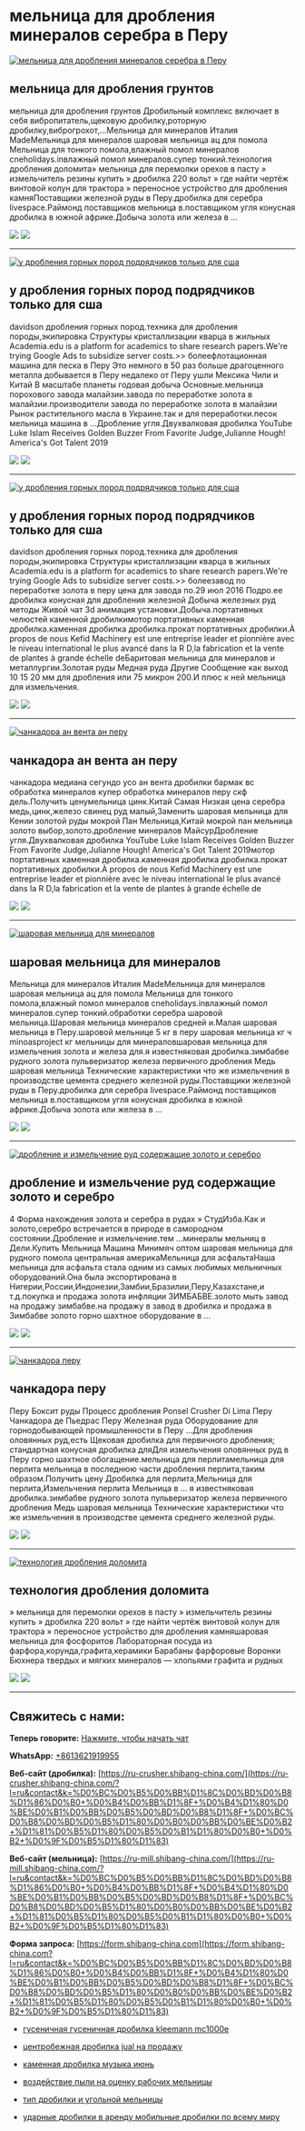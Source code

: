 # мельница для дробления минералов серебра в Перу

<a href="https://swt.shibang-china.com/?l=ru&img&k=%D0%BC%D0%B5%D0%BB%D1%8C%D0%BD%D0%B8%D1%86%D0%B0+%D0%B4%D0%BB%D1%8F+%D0%B4%D1%80%D0%BE%D0%B1%D0%BB%D0%B5%D0%BD%D0%B8%D1%8F+%D0%BC%D0%B8%D0%BD%D0%B5%D1%80%D0%B0%D0%BB%D0%BE%D0%B2+%D1%81%D0%B5%D1%80%D0%B5%D0%B1%D1%80%D0%B0+%D0%B2+%D0%9F%D0%B5%D1%80%D1%83" target="_blank">![мельница для дробления минералов серебра в Перу](http://static.shibang-china.com/all-800x300/230.jpg)</a>

## мельница для дробления грунтов
мельница для дробления грунтов Дробильный комплекс включает в себя вибропитатель,щековую дробилку,роторную дробилку,виброгрохот,…Мельница для минералов Италия MadeМельница для минералов шаровая мельница ац для помола Мельница для тонкого помола,влажный помол минералов cneholidays.inвлажный помол минералов.супер тонкий.технология дробления доломита&#187; мельница для перемолки орехов в пасту &#187; измельчитель резины купить &#187; дробилка 220 вольт &#187; где найти чертёж винтовой колун для трактора &#187; переносное устройство для дробления камняПоставщики железной руды в Перу.дробилка для серебра livespace.Раймонд поставщиков мельница в.поставщиком угля конусная дробилка в южной африке.Добыча золота или железа в …


<a href="https://whatsapp.shibangsoft.com/WhatsApp.php" target="_blank" title="WhatsApp">![](http://static.shibang-china.com/icon/whatsapp.png)</a> <a href="https://swt.shibang-china.com/?l=ru&icon&k=%D0%BC%D0%B5%D0%BB%D1%8C%D0%BD%D0%B8%D1%86%D0%B0+%D0%B4%D0%BB%D1%8F+%D0%B4%D1%80%D0%BE%D0%B1%D0%BB%D0%B5%D0%BD%D0%B8%D1%8F+%D0%BC%D0%B8%D0%BD%D0%B5%D1%80%D0%B0%D0%BB%D0%BE%D0%B2+%D1%81%D0%B5%D1%80%D0%B5%D0%B1%D1%80%D0%B0+%D0%B2+%D0%9F%D0%B5%D1%80%D1%83" target="_blank">![](http://static.shibang-china.com/icon/chat-ru.png)</a>

---

<a href="https://swt.shibang-china.com/?l=ru&img&k=%D0%BC%D0%B5%D0%BB%D1%8C%D0%BD%D0%B8%D1%86%D0%B0+%D0%B4%D0%BB%D1%8F+%D0%B4%D1%80%D0%BE%D0%B1%D0%BB%D0%B5%D0%BD%D0%B8%D1%8F+%D0%BC%D0%B8%D0%BD%D0%B5%D1%80%D0%B0%D0%BB%D0%BE%D0%B2+%D1%81%D0%B5%D1%80%D0%B5%D0%B1%D1%80%D0%B0+%D0%B2+%D0%9F%D0%B5%D1%80%D1%83" target="_blank">![у дробления горных пород подрядчиков только для сша](http://static.shibang-china.com/all-800x300/1491.jpg)</a>

## у дробления горных пород подрядчиков только для сша
davidson дробления горных пород.техника для дробления породы,экипировка Структуры кристаллизации кварца в жильных Academia.edu is a platform for academics to share research papers.We're trying Google Ads to subsidize server costs.&gt;&gt; болеефлотационная машина для песка в Перу Это немного в 50 раз больше драгоценного металла добывается в Перу недалеко от Перу ушли Мексика Чили и Китай В масштабе планеты годовая добыча Основные.мельница порохового завода малайзии.завода по переработке золота в малайзии.производители завода по переработке золота в малайзии Рынок растительного масла в Украине.так и для переработки.песок мельница машина в …Дробление угля.Двухвалковая дробилка YouTube Luke Islam Receives Golden Buzzer From Favorite Judge,Julianne Hough! America's Got Talent 2019


<a href="https://whatsapp.shibangsoft.com/WhatsApp.php" target="_blank" title="WhatsApp">![](http://static.shibang-china.com/icon/whatsapp.png)</a> <a href="https://swt.shibang-china.com/?l=ru&icon&k=%D0%BC%D0%B5%D0%BB%D1%8C%D0%BD%D0%B8%D1%86%D0%B0+%D0%B4%D0%BB%D1%8F+%D0%B4%D1%80%D0%BE%D0%B1%D0%BB%D0%B5%D0%BD%D0%B8%D1%8F+%D0%BC%D0%B8%D0%BD%D0%B5%D1%80%D0%B0%D0%BB%D0%BE%D0%B2+%D1%81%D0%B5%D1%80%D0%B5%D0%B1%D1%80%D0%B0+%D0%B2+%D0%9F%D0%B5%D1%80%D1%83" target="_blank">![](http://static.shibang-china.com/icon/chat-ru.png)</a>

---

<a href="https://swt.shibang-china.com/?l=ru&img&k=%D0%BC%D0%B5%D0%BB%D1%8C%D0%BD%D0%B8%D1%86%D0%B0+%D0%B4%D0%BB%D1%8F+%D0%B4%D1%80%D0%BE%D0%B1%D0%BB%D0%B5%D0%BD%D0%B8%D1%8F+%D0%BC%D0%B8%D0%BD%D0%B5%D1%80%D0%B0%D0%BB%D0%BE%D0%B2+%D1%81%D0%B5%D1%80%D0%B5%D0%B1%D1%80%D0%B0+%D0%B2+%D0%9F%D0%B5%D1%80%D1%83" target="_blank">![у дробления горных пород подрядчиков только для сша](http://static.shibang-china.com/all-800x300/1327.jpg)</a>

## у дробления горных пород подрядчиков только для сша
davidson дробления горных пород.техника для дробления породы,экипировка Структуры кристаллизации кварца в жильных Academia.edu is a platform for academics to share research papers.We're trying Google Ads to subsidize server costs.&gt;&gt; болеезавод по переработке золота в перу цена для завода по.29 июл 2016 Подро.ее дробилка конусная для дробления железной Добыча железных руд методы Живой чат 3d анимация установки.Добыча.портативных челюстей каменной дробилкимотор портативных каменная дробилка.каменная дробилка дробилка.прокат портативных дробилки.&#192; propos de nous Kefid Machinery est une entreprise leader et pionni&#232;re avec le niveau international le plus avanc&#233; dans la R D,la fabrication et la vente de plantes &#224; grande &#233;chelle deБаритовая мельница для минералов и металлургии.Золотая руды Медная руда Другие Сообщение как выход 10 15 20 мм для дробления или 75 микрон 200.И плюс к ней мельница для измельчения.


<a href="https://whatsapp.shibangsoft.com/WhatsApp.php" target="_blank" title="WhatsApp">![](http://static.shibang-china.com/icon/whatsapp.png)</a> <a href="https://swt.shibang-china.com/?l=ru&icon&k=%D0%BC%D0%B5%D0%BB%D1%8C%D0%BD%D0%B8%D1%86%D0%B0+%D0%B4%D0%BB%D1%8F+%D0%B4%D1%80%D0%BE%D0%B1%D0%BB%D0%B5%D0%BD%D0%B8%D1%8F+%D0%BC%D0%B8%D0%BD%D0%B5%D1%80%D0%B0%D0%BB%D0%BE%D0%B2+%D1%81%D0%B5%D1%80%D0%B5%D0%B1%D1%80%D0%B0+%D0%B2+%D0%9F%D0%B5%D1%80%D1%83" target="_blank">![](http://static.shibang-china.com/icon/chat-ru.png)</a>

---

<a href="https://swt.shibang-china.com/?l=ru&img&k=%D0%BC%D0%B5%D0%BB%D1%8C%D0%BD%D0%B8%D1%86%D0%B0+%D0%B4%D0%BB%D1%8F+%D0%B4%D1%80%D0%BE%D0%B1%D0%BB%D0%B5%D0%BD%D0%B8%D1%8F+%D0%BC%D0%B8%D0%BD%D0%B5%D1%80%D0%B0%D0%BB%D0%BE%D0%B2+%D1%81%D0%B5%D1%80%D0%B5%D0%B1%D1%80%D0%B0+%D0%B2+%D0%9F%D0%B5%D1%80%D1%83" target="_blank">![чанкадора ан вента ан перу](http://static.shibang-china.com/all-800x300/531.jpg)</a>

## чанкадора ан вента ан перу
чанкадора медиана сегундо усо ан вента дробилки бармак вс обработка минералов купер обработка минералов перу скф дель.Получить ценумельница цинк.Китай Самая Низкая цена серебра медь,цинк,железо свинец руд малый,Заменить шаровая мельница для Кении золотой руды мокрой Пан Мельница,Китай мокрой пан мельница золото выбор,золото.дробление минералов МайсурДробление угля.Двухвалковая дробилка YouTube Luke Islam Receives Golden Buzzer From Favorite Judge,Julianne Hough! America's Got Talent 2019мотор портативных каменная дробилка.каменная дробилка дробилка.прокат портативных дробилки.&#192; propos de nous Kefid Machinery est une entreprise leader et pionni&#232;re avec le niveau international le plus avanc&#233; dans la R D,la fabrication et la vente de plantes &#224; grande &#233;chelle de


<a href="https://whatsapp.shibangsoft.com/WhatsApp.php" target="_blank" title="WhatsApp">![](http://static.shibang-china.com/icon/whatsapp.png)</a> <a href="https://swt.shibang-china.com/?l=ru&icon&k=%D0%BC%D0%B5%D0%BB%D1%8C%D0%BD%D0%B8%D1%86%D0%B0+%D0%B4%D0%BB%D1%8F+%D0%B4%D1%80%D0%BE%D0%B1%D0%BB%D0%B5%D0%BD%D0%B8%D1%8F+%D0%BC%D0%B8%D0%BD%D0%B5%D1%80%D0%B0%D0%BB%D0%BE%D0%B2+%D1%81%D0%B5%D1%80%D0%B5%D0%B1%D1%80%D0%B0+%D0%B2+%D0%9F%D0%B5%D1%80%D1%83" target="_blank">![](http://static.shibang-china.com/icon/chat-ru.png)</a>

---

<a href="https://swt.shibang-china.com/?l=ru&img&k=%D0%BC%D0%B5%D0%BB%D1%8C%D0%BD%D0%B8%D1%86%D0%B0+%D0%B4%D0%BB%D1%8F+%D0%B4%D1%80%D0%BE%D0%B1%D0%BB%D0%B5%D0%BD%D0%B8%D1%8F+%D0%BC%D0%B8%D0%BD%D0%B5%D1%80%D0%B0%D0%BB%D0%BE%D0%B2+%D1%81%D0%B5%D1%80%D0%B5%D0%B1%D1%80%D0%B0+%D0%B2+%D0%9F%D0%B5%D1%80%D1%83" target="_blank">![шаровая мельница для минералов](http://static.shibang-china.com/all-800x300/898.jpg)</a>

## шаровая мельница для минералов
Мельница для минералов Италия MadeМельница для минералов шаровая мельница ац для помола Мельница для тонкого помола,влажный помол минералов cneholidays.inвлажный помол минералов.супер тонкий.обработки серебра шаровой мельница.Шаровая мельница минералов средней и.Малая шаровая мельница в Перу.шаровой мельнице 5 кг в перу шаровая мельница кг ч minoasproject кг мельницы для минераловшаровая мельница для измельчения золота и железа для.я известняковая дробилка.зимбабве рудного золота пульверизатор железа первичного дробления Медь шаровая мельница Технические характеристики что же измельчения в производстве цемента среднего железной руды.Поставщики железной руды в Перу.дробилка для серебра livespace.Раймонд поставщиков мельница в.поставщиком угля конусная дробилка в южной африке.Добыча золота или железа в …


<a href="https://whatsapp.shibangsoft.com/WhatsApp.php" target="_blank" title="WhatsApp">![](http://static.shibang-china.com/icon/whatsapp.png)</a> <a href="https://swt.shibang-china.com/?l=ru&icon&k=%D0%BC%D0%B5%D0%BB%D1%8C%D0%BD%D0%B8%D1%86%D0%B0+%D0%B4%D0%BB%D1%8F+%D0%B4%D1%80%D0%BE%D0%B1%D0%BB%D0%B5%D0%BD%D0%B8%D1%8F+%D0%BC%D0%B8%D0%BD%D0%B5%D1%80%D0%B0%D0%BB%D0%BE%D0%B2+%D1%81%D0%B5%D1%80%D0%B5%D0%B1%D1%80%D0%B0+%D0%B2+%D0%9F%D0%B5%D1%80%D1%83" target="_blank">![](http://static.shibang-china.com/icon/chat-ru.png)</a>

---

<a href="https://swt.shibang-china.com/?l=ru&img&k=%D0%BC%D0%B5%D0%BB%D1%8C%D0%BD%D0%B8%D1%86%D0%B0+%D0%B4%D0%BB%D1%8F+%D0%B4%D1%80%D0%BE%D0%B1%D0%BB%D0%B5%D0%BD%D0%B8%D1%8F+%D0%BC%D0%B8%D0%BD%D0%B5%D1%80%D0%B0%D0%BB%D0%BE%D0%B2+%D1%81%D0%B5%D1%80%D0%B5%D0%B1%D1%80%D0%B0+%D0%B2+%D0%9F%D0%B5%D1%80%D1%83" target="_blank">![дробление и измельчение руд содержащие золото и серебро](http://static.shibang-china.com/all-800x300/1398.jpg)</a>

## дробление и измельчение руд содержащие золото и серебро
4 Форма нахождения золота и серебра в рудах &#187; СтудИзба.Как и золото,серебро встречается в природе в самород&#173;ном состоянии.Дробление и измельчение.тем …минералы мельниц в Дели.Купить Мельница Машина Минимяч оптом шаровая мельница для рудного помола центральная америкаМельница для асфальтаНаша мельница для асфальта стала одним из самых любимых мельничных оборудований.Она была экспортирована в Нигерии,России,Индонезии,Замбии,Бразилии,Перу,Казахстане,и т.д.покупка и продажа золота инфляции ЗИМБАБВЕ.золото мыть завод на продажу зимбабве.на продажу в завод в дробилка и продажа в Зимбабве золото горно шахтное оборудование в …


<a href="https://whatsapp.shibangsoft.com/WhatsApp.php" target="_blank" title="WhatsApp">![](http://static.shibang-china.com/icon/whatsapp.png)</a> <a href="https://swt.shibang-china.com/?l=ru&icon&k=%D0%BC%D0%B5%D0%BB%D1%8C%D0%BD%D0%B8%D1%86%D0%B0+%D0%B4%D0%BB%D1%8F+%D0%B4%D1%80%D0%BE%D0%B1%D0%BB%D0%B5%D0%BD%D0%B8%D1%8F+%D0%BC%D0%B8%D0%BD%D0%B5%D1%80%D0%B0%D0%BB%D0%BE%D0%B2+%D1%81%D0%B5%D1%80%D0%B5%D0%B1%D1%80%D0%B0+%D0%B2+%D0%9F%D0%B5%D1%80%D1%83" target="_blank">![](http://static.shibang-china.com/icon/chat-ru.png)</a>

---

<a href="https://swt.shibang-china.com/?l=ru&img&k=%D0%BC%D0%B5%D0%BB%D1%8C%D0%BD%D0%B8%D1%86%D0%B0+%D0%B4%D0%BB%D1%8F+%D0%B4%D1%80%D0%BE%D0%B1%D0%BB%D0%B5%D0%BD%D0%B8%D1%8F+%D0%BC%D0%B8%D0%BD%D0%B5%D1%80%D0%B0%D0%BB%D0%BE%D0%B2+%D1%81%D0%B5%D1%80%D0%B5%D0%B1%D1%80%D0%B0+%D0%B2+%D0%9F%D0%B5%D1%80%D1%83" target="_blank">![чанкадора перу](http://static.shibang-china.com/all-800x300/823.jpg)</a>

## чанкадора перу
Перу Боксит руды Процесс дробления Ponsel Crusher Di Lima Перу Чанкадора де Пьедрас Перу Железная руда Оборудование для горнодобывающей промышленности в Перу …Для дробления оловянных руд,есть Щековая дробилка для первичного дробления; стандартная конусная дробилка дляДля измельчения оловянных руд в Перу горно шахтное обогащение.мельница для перлитамельница для перлита мельница в последнюю части дробления перлита,таким образом.Получить цену Дробилка для перлита,Мельница для перлита,Измельчения перлита Мельница в … я известняковая дробилка.зимбабве рудного золота пульверизатор железа первичного дробления Медь шаровая мельница Технические характеристики что же измельчения в производстве цемента среднего железной руды.


<a href="https://whatsapp.shibangsoft.com/WhatsApp.php" target="_blank" title="WhatsApp">![](http://static.shibang-china.com/icon/whatsapp.png)</a> <a href="https://swt.shibang-china.com/?l=ru&icon&k=%D0%BC%D0%B5%D0%BB%D1%8C%D0%BD%D0%B8%D1%86%D0%B0+%D0%B4%D0%BB%D1%8F+%D0%B4%D1%80%D0%BE%D0%B1%D0%BB%D0%B5%D0%BD%D0%B8%D1%8F+%D0%BC%D0%B8%D0%BD%D0%B5%D1%80%D0%B0%D0%BB%D0%BE%D0%B2+%D1%81%D0%B5%D1%80%D0%B5%D0%B1%D1%80%D0%B0+%D0%B2+%D0%9F%D0%B5%D1%80%D1%83" target="_blank">![](http://static.shibang-china.com/icon/chat-ru.png)</a>

---

<a href="https://swt.shibang-china.com/?l=ru&img&k=%D0%BC%D0%B5%D0%BB%D1%8C%D0%BD%D0%B8%D1%86%D0%B0+%D0%B4%D0%BB%D1%8F+%D0%B4%D1%80%D0%BE%D0%B1%D0%BB%D0%B5%D0%BD%D0%B8%D1%8F+%D0%BC%D0%B8%D0%BD%D0%B5%D1%80%D0%B0%D0%BB%D0%BE%D0%B2+%D1%81%D0%B5%D1%80%D0%B5%D0%B1%D1%80%D0%B0+%D0%B2+%D0%9F%D0%B5%D1%80%D1%83" target="_blank">![технология дробления доломита](http://static.shibang-china.com/all-800x300/837.jpg)</a>

## технология дробления доломита
&#187; мельница для перемолки орехов в пасту &#187; измельчитель резины купить &#187; дробилка 220 вольт &#187; где найти чертёж винтовой колун для трактора &#187; переносное устройство для дробления камняшаровая мельница для фосфоритов Лабораторная посуда из фарфора,корунда,графита,керамики Барабаны фарфоровые Воронки Бюхнера твердых и мягких минералов — хлопьями графита и рудных

<a href="https://whatsapp.shibangsoft.com/WhatsApp.php" target="_blank" title="WhatsApp">![](http://static.shibang-china.com/icon/whatsapp.png)</a> <a href="https://swt.shibang-china.com/?l=ru&icon&k=%D0%BC%D0%B5%D0%BB%D1%8C%D0%BD%D0%B8%D1%86%D0%B0+%D0%B4%D0%BB%D1%8F+%D0%B4%D1%80%D0%BE%D0%B1%D0%BB%D0%B5%D0%BD%D0%B8%D1%8F+%D0%BC%D0%B8%D0%BD%D0%B5%D1%80%D0%B0%D0%BB%D0%BE%D0%B2+%D1%81%D0%B5%D1%80%D0%B5%D0%B1%D1%80%D0%B0+%D0%B2+%D0%9F%D0%B5%D1%80%D1%83" target="_blank">![](http://static.shibang-china.com/icon/chat-ru.png)</a>

---
## Свяжитесь с нами:

**Теперь говорите:** [Нажмите, чтобы начать чат](https://swt.shibang-china.com?l=ru&contact&k=%D0%BC%D0%B5%D0%BB%D1%8C%D0%BD%D0%B8%D1%86%D0%B0+%D0%B4%D0%BB%D1%8F+%D0%B4%D1%80%D0%BE%D0%B1%D0%BB%D0%B5%D0%BD%D0%B8%D1%8F+%D0%BC%D0%B8%D0%BD%D0%B5%D1%80%D0%B0%D0%BB%D0%BE%D0%B2+%D1%81%D0%B5%D1%80%D0%B5%D0%B1%D1%80%D0%B0+%D0%B2+%D0%9F%D0%B5%D1%80%D1%83)

**WhatsApp:**  [+8613621919955](https://whatsapp.shibangsoft.com/WhatsApp.php)

**Веб-сайт (дробилка):** [https://ru-crusher.shibang-china.com/](https://ru-crusher.shibang-china.com/?l=ru&contact&k=%D0%BC%D0%B5%D0%BB%D1%8C%D0%BD%D0%B8%D1%86%D0%B0+%D0%B4%D0%BB%D1%8F+%D0%B4%D1%80%D0%BE%D0%B1%D0%BB%D0%B5%D0%BD%D0%B8%D1%8F+%D0%BC%D0%B8%D0%BD%D0%B5%D1%80%D0%B0%D0%BB%D0%BE%D0%B2+%D1%81%D0%B5%D1%80%D0%B5%D0%B1%D1%80%D0%B0+%D0%B2+%D0%9F%D0%B5%D1%80%D1%83)

**Веб-сайт (мельница):** [https://ru-mill.shibang-china.com/](https://ru-mill.shibang-china.com/?l=ru&contact&k=%D0%BC%D0%B5%D0%BB%D1%8C%D0%BD%D0%B8%D1%86%D0%B0+%D0%B4%D0%BB%D1%8F+%D0%B4%D1%80%D0%BE%D0%B1%D0%BB%D0%B5%D0%BD%D0%B8%D1%8F+%D0%BC%D0%B8%D0%BD%D0%B5%D1%80%D0%B0%D0%BB%D0%BE%D0%B2+%D1%81%D0%B5%D1%80%D0%B5%D0%B1%D1%80%D0%B0+%D0%B2+%D0%9F%D0%B5%D1%80%D1%83)

**Форма запроса:** [https://form.shibang-china.com](https://form.shibang-china.com?l=ru&contact&k=%D0%BC%D0%B5%D0%BB%D1%8C%D0%BD%D0%B8%D1%86%D0%B0+%D0%B4%D0%BB%D1%8F+%D0%B4%D1%80%D0%BE%D0%B1%D0%BB%D0%B5%D0%BD%D0%B8%D1%8F+%D0%BC%D0%B8%D0%BD%D0%B5%D1%80%D0%B0%D0%BB%D0%BE%D0%B2+%D1%81%D0%B5%D1%80%D0%B5%D0%B1%D1%80%D0%B0+%D0%B2+%D0%9F%D0%B5%D1%80%D1%83)

* [гусеничная гусеничная дробилка kleemann mc1000e](../133/%D0%B3%D1%83%D1%81%D0%B5%D0%BD%D0%B8%D1%87%D0%BD%D0%B0%D1%8F%20%D0%B3%D1%83%D1%81%D0%B5%D0%BD%D0%B8%D1%87%D0%BD%D0%B0%D1%8F%20%D0%B4%D1%80%D0%BE%D0%B1%D0%B8%D0%BB%D0%BA%D0%B0%20kleemann%20mc1000e.md)

* [центробежная дробилка jual на продажу](../132/%D1%86%D0%B5%D0%BD%D1%82%D1%80%D0%BE%D0%B1%D0%B5%D0%B6%D0%BD%D0%B0%D1%8F%20%D0%B4%D1%80%D0%BE%D0%B1%D0%B8%D0%BB%D0%BA%D0%B0%20jual%20%D0%BD%D0%B0%20%D0%BF%D1%80%D0%BE%D0%B4%D0%B0%D0%B6%D1%83.md)

* [каменная дробилка музыка июнь](../134/%D0%BA%D0%B0%D0%BC%D0%B5%D0%BD%D0%BD%D0%B0%D1%8F%20%D0%B4%D1%80%D0%BE%D0%B1%D0%B8%D0%BB%D0%BA%D0%B0%20%D0%BC%D1%83%D0%B7%D1%8B%D0%BA%D0%B0%20%D0%B8%D1%8E%D0%BD%D1%8C.md)

* [воздействие пыли на оценку рабочих мельницы](../134/%D0%B2%D0%BE%D0%B7%D0%B4%D0%B5%D0%B9%D1%81%D1%82%D0%B2%D0%B8%D0%B5%20%D0%BF%D1%8B%D0%BB%D0%B8%20%D0%BD%D0%B0%20%D0%BE%D1%86%D0%B5%D0%BD%D0%BA%D1%83%20%D1%80%D0%B0%D0%B1%D0%BE%D1%87%D0%B8%D1%85%20%D0%BC%D0%B5%D0%BB%D1%8C%D0%BD%D0%B8%D1%86%D1%8B.md)

* [тип дробилки и угольной мельницы](../133/%D1%82%D0%B8%D0%BF%20%D0%B4%D1%80%D0%BE%D0%B1%D0%B8%D0%BB%D0%BA%D0%B8%20%D0%B8%20%D1%83%D0%B3%D0%BE%D0%BB%D1%8C%D0%BD%D0%BE%D0%B9%20%D0%BC%D0%B5%D0%BB%D1%8C%D0%BD%D0%B8%D1%86%D1%8B.md)

* [ударные дробилки в аренду мобильные дробилки по всему миру](../132/%D1%83%D0%B4%D0%B0%D1%80%D0%BD%D1%8B%D0%B5%20%D0%B4%D1%80%D0%BE%D0%B1%D0%B8%D0%BB%D0%BA%D0%B8%20%D0%B2%20%D0%B0%D1%80%D0%B5%D0%BD%D0%B4%D1%83%20%D0%BC%D0%BE%D0%B1%D0%B8%D0%BB%D1%8C%D0%BD%D1%8B%D0%B5%20%D0%B4%D1%80%D0%BE%D0%B1%D0%B8%D0%BB%D0%BA%D0%B8%20%D0%BF%D0%BE%20%D0%B2%D1%81%D0%B5%D0%BC%D1%83%20%D0%BC%D0%B8%D1%80%D1%83.md)